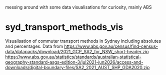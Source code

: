 messing around with some data visualisations for curiosity, mainly ABS

# syd_transport_methods_vis 
Visualisation of commuter transport methods in Sydney including absolutes and percentages. 
Data from https://www.abs.gov.au/census/find-census-data/datapacks/download/2021_GCP_SA2_for_NSW_short-header.zip 
https://www.abs.gov.au/statistics/standards/australian-statistical-geography-standard-asgs-edition-3/jul2021-jun2026/access-and-downloads/digital-boundary-files/SA2_2021_AUST_SHP_GDA2020.zip